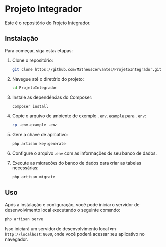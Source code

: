 # Projeto Integrador

Este é o repositório do Projeto Integrador.

## Instalação

Para começar, siga estas etapas:

1. Clone o repositório:

    ```bash
    git clone https://github.com/MatheusCervantes/ProjetoIntegrador.git
    ```

2. Navegue até o diretório do projeto:

    ```bash
    cd ProjetoIntegrador
    ```

3. Instale as dependências do Composer:

    ```bash
    composer install
    ```

4. Copie o arquivo de ambiente de exemplo `.env.example` para `.env`:

    ```bash
    cp .env.example .env
    ```

5. Gere a chave de aplicativo:

    ```bash
    php artisan key:generate
    ```

6. Configure o arquivo `.env` com as informações do seu banco de dados.

7. Execute as migrações do banco de dados para criar as tabelas necessárias:

    ```bash
    php artisan migrate
    ```

## Uso

Após a instalação e configuração, você pode iniciar o servidor de desenvolvimento local executando o seguinte comando:

```bash
php artisan serve
```

Isso iniciará um servidor de desenvolvimento local em `http://localhost:8000`, onde você poderá acessar seu aplicativo no navegador.
